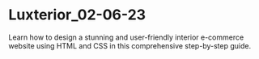 # Luxterior_02-06-23
Learn how to design a stunning and user-friendly interior e-commerce website using HTML and CSS in this comprehensive step-by-step guide.
